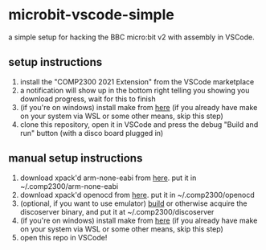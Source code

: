 # microbit-vscode-simple

a simple setup for hacking the BBC micro:bit v2 with assembly in VSCode.

## setup instructions 

1. install the "COMP2300 2021 Extension" from the VSCode marketplace 
2. a notification will show up in the bottom right telling you showing you download progress, wait for this to finish 
3. (if you're on windows) install make from [here](http://gnuwin32.sourceforge.net/packages/make.htm) (if you already have make on your system via WSL or some other means, skip this step)
4. clone this repository, open it in VSCode and press the debug "Build and run" button (with a disco board plugged in)

## manual setup instructions

1. download xpack'd arm-none-eabi from [here](https://github.com/xpack-dev-tools/arm-none-eabi-gcc-xpack/releases/tag/v10.2.1-1.1). put it in ~/.comp2300/arm-none-eabi
2. download xpack'd openocd from [here](https://github.com/xpack-dev-tools/openocd-xpack/releases/tag/v0.10.0-15). put it in ~/.comp2300/openocd
3. (optional, if you want to use emulator) [build](https://gitlab.cecs.anu.edu.au/comp2300/2020/comp2300-disco-emulator) or otherwise acquire the discoserver binary, and put it at ~/.comp2300/discoserver
4. (if you're on windows) install make from [here](http://gnuwin32.sourceforge.net/packages/make.htm) (if you already have make on your system via WSL or some other means, skip this step)
5. open this repo in VSCode!
